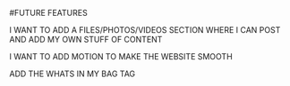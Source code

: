 #FUTURE FEATURES

I WANT TO ADD A FILES/PHOTOS/VIDEOS SECTION WHERE I CAN POST AND ADD MY OWN STUFF OF CONTENT

I WANT TO ADD MOTION TO MAKE THE WEBSITE SMOOTH

ADD THE WHATS IN MY BAG TAG